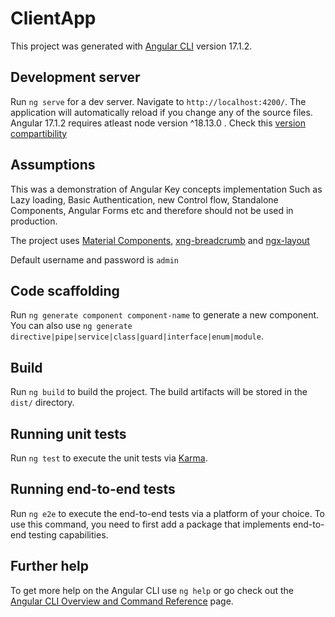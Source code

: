 # ClientApp

This project was generated with [Angular CLI](https://github.com/angular/angular-cli) version 17.1.2.

## Development server

Run `ng serve` for a dev server. Navigate to `http://localhost:4200/`. The application will automatically reload if you change any of the source files.
Angular 17.1.2 requires atleast node version ^18.13.0 . Check this [version compartibility](https://angular.io/guide/versions)

## Assumptions

This was a demonstration of Angular Key concepts implementation Such as Lazy loading, Basic Authentication, new Control flow,
Standalone Components, Angular Forms etc and therefore should not be used in production. 

The project uses [Material Components](https://material.angular.io/components/categories), [xng-breadcrumb](https://github.com/udayvunnam/xng-breadcrumb) and [ngx-layout](https://github.com/ngbracket/ngx-layout)

Default username and password is `admin`


## Code scaffolding

Run `ng generate component component-name` to generate a new component. You can also use `ng generate directive|pipe|service|class|guard|interface|enum|module`.

## Build

Run `ng build` to build the project. The build artifacts will be stored in the `dist/` directory.

## Running unit tests

Run `ng test` to execute the unit tests via [Karma](https://karma-runner.github.io).

## Running end-to-end tests

Run `ng e2e` to execute the end-to-end tests via a platform of your choice. To use this command, you need to first add a package that implements end-to-end testing capabilities.

## Further help

To get more help on the Angular CLI use `ng help` or go check out the [Angular CLI Overview and Command Reference](https://angular.io/cli) page.

